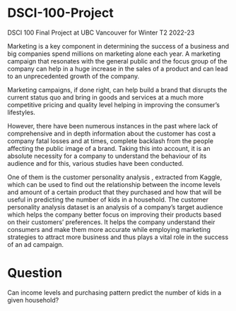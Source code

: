 # DSCI-100-Project
DSCI 100 Final Project at UBC Vancouver for Winter T2 2022-23



Marketing is a key component in determining the success of a business and big companies spend millions on marketing alone each year. A marketing campaign that resonates with the general public and the focus group of the company can help in a huge increase in the sales of a product and can lead to an unprecedented growth of the company.

Marketing campaigns, if done right, can help build a brand that disrupts the current status quo and bring in goods and services at a much more competitive pricing and quality level helping in improving the consumer’s lifestyles.

However, there have been numerous instances in the past where lack of comprehensive and in depth information about the customer has cost a company fatal losses and at times, complete backlash from the people affecting the public image of a brand. Taking this into account, it is an absolute necessity for a company to understand the behaviour of its audience and for this, various studies have been conducted.

One of them is the customer personality analysis , extracted from Kaggle, which can be used to find out the relationship between the income levels and amount of a certain product that they purchased and how that will be useful in predicting the number of kids in a household. The customer personality analysis dataset is an analysis of a company’s target audience which helps the company better focus on improving their products based on their customers’ preferences. It helps the company understand their consumers and make them more accurate while employing marketing strategies to attract more business and thus plays a vital role in the success of an ad campaign.


# Question
Can income levels and purchasing pattern predict the number of kids in a given household?

